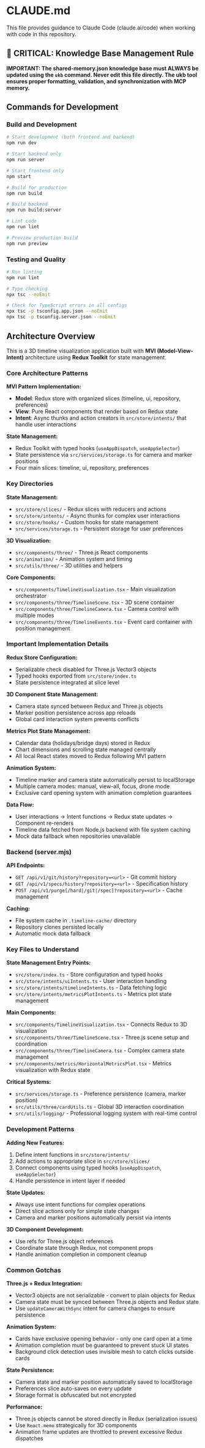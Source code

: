 # CLAUDE.md

This file provides guidance to Claude Code (claude.ai/code) when working with code in this repository.

## 🚨 CRITICAL: Knowledge Base Management Rule

**IMPORTANT: The shared-memory.json knowledge base must ALWAYS be updated using the `ukb` command. Never edit this file directly. The ukb tool ensures proper formatting, validation, and synchronization with MCP memory.**

## Commands for Development

### Build and Development
```bash
# Start development (both frontend and backend)
npm run dev

# Start backend only
npm run server

# Start frontend only  
npm start

# Build for production
npm run build

# Build backend
npm run build:server

# Lint code
npm run lint

# Preview production build
npm run preview
```

### Testing and Quality
```bash
# Run linting
npm run lint

# Type checking
npx tsc --noEmit

# Check for TypeScript errors in all configs
npx tsc -p tsconfig.app.json --noEmit
npx tsc -p tsconfig.server.json --noEmit
```

## Architecture Overview

This is a 3D timeline visualization application built with **MVI (Model-View-Intent)** architecture using **Redux Toolkit** for state management.

### Core Architecture Patterns

**MVI Pattern Implementation:**
- **Model**: Redux store with organized slices (timeline, ui, repository, preferences)
- **View**: Pure React components that render based on Redux state
- **Intent**: Async thunks and action creators in `src/store/intents/` that handle user interactions

**State Management:**
- Redux Toolkit with typed hooks (`useAppDispatch`, `useAppSelector`)
- State persistence via `src/services/storage.ts` for camera and marker positions
- Four main slices: timeline, ui, repository, preferences

### Key Directories

**State Management:**
- `src/store/slices/` - Redux slices with reducers and actions
- `src/store/intents/` - Async thunks for complex user interactions
- `src/store/hooks/` - Custom hooks for state management
- `src/services/storage.ts` - Persistent storage for user preferences

**3D Visualization:**
- `src/components/three/` - Three.js React components
- `src/animation/` - Animation system and timing
- `src/utils/three/` - 3D utilities and helpers

**Core Components:**
- `src/components/TimelineVisualization.tsx` - Main visualization orchestrator  
- `src/components/three/TimelineScene.tsx` - 3D scene container
- `src/components/three/TimelineCamera.tsx` - Camera control with multiple modes
- `src/components/three/TimelineEvents.tsx` - Event card container with position management

### Important Implementation Details

**Redux Store Configuration:**
- Serializable check disabled for Three.js Vector3 objects
- Typed hooks exported from `src/store/index.ts`
- State persistence integrated at slice level

**3D Component State Management:**
- Camera state synced between Redux and Three.js objects  
- Marker position persistence across app reloads
- Global card interaction system prevents conflicts

**Metrics Plot State Management:**
- Calendar data (holidays/bridge days) stored in Redux
- Chart dimensions and scrolling state managed centrally
- All local React states moved to Redux following MVI pattern

**Animation System:**
- Timeline marker and camera state automatically persist to localStorage
- Multiple camera modes: manual, view-all, focus, drone mode
- Exclusive card opening system with animation completion guarantees

**Data Flow:**
- User interactions → Intent functions → Redux state updates → Component re-renders
- Timeline data fetched from Node.js backend with file system caching
- Mock data fallback when repositories unavailable

### Backend (server.mjs)

**API Endpoints:**
- `GET /api/v1/git/history?repository=<url>` - Git commit history
- `GET /api/v1/specs/history?repository=<url>` - Specification history  
- `POST /api/v1/purge[/hard|/git|/spec]?repository=<url>` - Cache management

**Caching:**
- File system cache in `.timeline-cache/` directory
- Repository clones persisted locally
- Automatic mock data fallback

### Key Files to Understand

**State Management Entry Points:**
- `src/store/index.ts` - Store configuration and typed hooks
- `src/store/intents/uiIntents.ts` - User interaction handling
- `src/store/intents/timelineIntents.ts` - Data fetching logic
- `src/store/intents/metricsPlotIntents.ts` - Metrics plot state management

**Main Components:**
- `src/components/TimelineVisualization.tsx` - Connects Redux to 3D visualization
- `src/components/three/TimelineScene.tsx` - Three.js scene setup and coordination
- `src/components/three/TimelineCamera.tsx` - Complex camera state management
- `src/components/metrics/HorizontalMetricsPlot.tsx` - Metrics visualization with Redux state

**Critical Systems:**
- `src/services/storage.ts` - Preference persistence (camera, marker position)
- `src/utils/three/cardUtils.ts` - Global 3D interaction coordination
- `src/utils/logging/` - Professional logging system with real-time control

### Development Patterns

**Adding New Features:**
1. Define intent functions in `src/store/intents/`
2. Add actions to appropriate slice in `src/store/slices/`
3. Connect components using typed hooks (`useAppDispatch`, `useAppSelector`)
4. Handle persistence in intent layer if needed

**State Updates:**
- Always use intent functions for complex operations
- Direct slice actions only for simple state changes
- Camera and marker positions automatically persist via intents

**3D Component Development:**
- Use refs for Three.js object references
- Coordinate state through Redux, not component props
- Handle animation completion in component cleanup

### Common Gotchas

**Three.js + Redux Integration:**
- Vector3 objects are not serializable - convert to plain objects for Redux
- Camera state must be synced between Three.js objects and Redux state
- Use `updateCameraWithSync` intent for camera changes to ensure persistence

**Animation System:**
- Cards have exclusive opening behavior - only one card open at a time
- Animation completion must be guaranteed to prevent stuck UI states
- Background click detection uses invisible mesh to catch clicks outside cards

**State Persistence:**
- Camera state and marker position automatically saved to localStorage
- Preferences slice auto-saves on every update
- Storage format is obfuscated but not encrypted

**Performance:**
- Three.js objects cannot be stored directly in Redux (serialization issues)
- Use `React.memo` strategically for 3D components
- Animation frame updates are throttled to prevent excessive Redux dispatches
